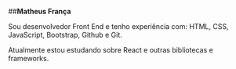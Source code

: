##<strong>Matheus França</strong>

Sou desenvolvedor Front End e tenho experiência com: HTML, CSS, JavaScript, Bootstrap, Github e Git.

Atualmente estou estudando sobre React e outras bibliotecas e frameworks.
